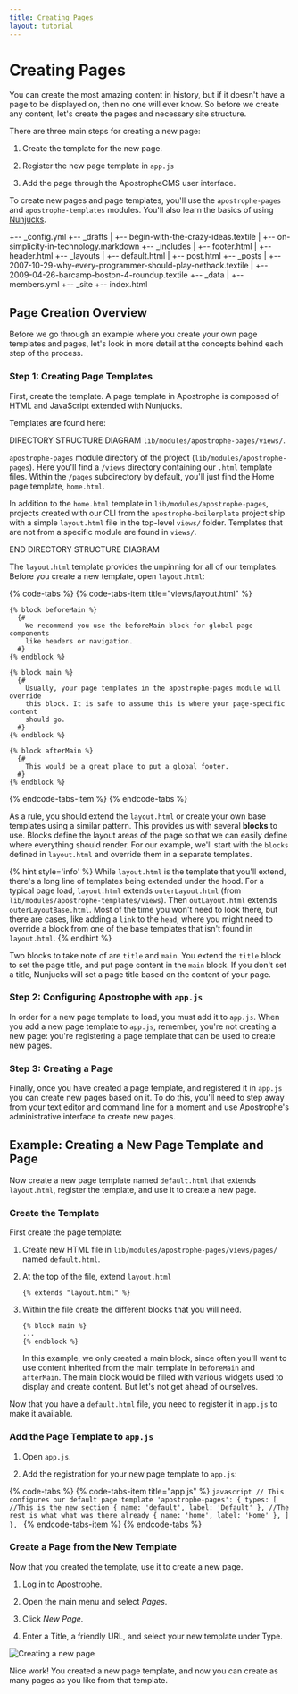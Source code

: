 ```yaml
---
title: Creating Pages
layout: tutorial
---
```


# Creating Pages

You can create the most amazing content in history, but if it doesn't have a page to be displayed on, then no one will ever know. So before we create any content, let's create the pages and necessary site structure.

There are three main steps for creating a new page:

1. Create the template for the new page.

2. Register the new page template in `app.js`

3. Add the page through the ApostropheCMS user interface.

To create new pages and page templates, you'll use the `apostrophe-pages` and `apostrophe-templates` modules. You'll also learn the basics of using [Nunjucks](https://mozilla.github.io/nunjucks/).


+-- _config.yml
+-- _drafts
|   +-- begin-with-the-crazy-ideas.textile
|   +-- on-simplicity-in-technology.markdown
+-- _includes
|   +-- footer.html
|   +-- header.html
+-- _layouts
|   +-- default.html
|   +-- post.html
+-- _posts
|   +-- 2007-10-29-why-every-programmer-should-play-nethack.textile
|   +-- 2009-04-26-barcamp-boston-4-roundup.textile
+-- _data
|   +-- members.yml
+-- _site
+-- index.html

## Page Creation Overview

Before we go through an example where you create your own page templates and pages, let's look in more detail at the concepts behind each step of the process.

### Step 1: Creating Page Templates

First, create the template. A page template in Apostrophe is composed of HTML and JavaScript extended with Nunjucks.

Templates are found here: 

DIRECTORY STRUCTURE DIAGRAM
`lib/modules/apostrophe-pages/views/`.

`apostrophe-pages` module directory of the project \(`lib/modules/apostrophe-pages`\). Here you'll find a `/views` directory containing our `.html` template files. Within the `/pages` subdirectory by default, you'll just find the Home page template, `home.html`.

In addition to the `home.html` template in `lib/modules/apostrophe-pages`, projects created with our CLI from the `apostrophe-boilerplate` project ship with a simple `layout.html` file in the top-level `views/` folder. Templates  that are not from a specific module are found in `views/`.

END DIRECTORY STRUCTURE DIAGRAM

The `layout.html` template provides the unpinning for all of our templates. Before you create a new template, open `layout.html`:

{% code-tabs %}
{% code-tabs-item title="views/layout.html" %}
```markup
{% block beforeMain %}
  {#
    We recommend you use the beforeMain block for global page components
    like headers or navigation.
  #}
{% endblock %}

{% block main %}
  {#
    Usually, your page templates in the apostrophe-pages module will override
    this block. It is safe to assume this is where your page-specific content
    should go.
  #}
{% endblock %}

{% block afterMain %}
  {#
    This would be a great place to put a global footer.
  #}
{% endblock %}
```
{% endcode-tabs-item %}
{% endcode-tabs %}

As a rule, you should extend the `layout.html` or create your own base templates using a similar pattern. This provides us with several **blocks** to use. Blocks define the layout areas of the page so that we can easily define where everything should render. For our example, we'll start with the `blocks` defined in `layout.html` and override them in a separate templates.

{% hint style='info' %}
While `layout.html` is the template that you'll extend, there's a long line of templates being extended under the hood. For a typical page load, `layout.html` extends `outerLayout.html` (from `lib/modules/apostrophe-templates/views`). Then `outLayout.html` extends `outerLayoutBase.html`. Most of the time you won't need to look there, but there are cases, like adding a `link` to the `head`, where you might need to override a block from one of the base templates that isn't found in `layout.html`.
{% endhint %}

Two blocks to take note of are `title` and `main`. You extend the `title` block to set the page title, and put page content in the `main` block. If you don't set a title, Nunjucks will set a page title based on the content of your page.

### Step 2: Configuring Apostrophe with `app.js` 

In order for a new page template to load, you must add it to `app.js`. When you add a new page template to `app.js`, remember, you're not creating a new page: you're registering a page template that can be used to create new pages.

### Step 3: Creating a Page

Finally, once you have created a page template, and registered it in `app.js` you can create new pages based on it. To do this, you'll need to step away from your text editor and command line for a moment and use Apostrophe's administrative interface to create new pages.

## Example: Creating a New Page Template and Page 

Now create a new page template named `default.html` that extends `layout.html`, register the template, and use it to create a new page.

### Create the Template

First create the page template:

1. Create new HTML file in `lib/modules/apostrophe-pages/views/pages/` named `default.html`.

2. At the top of the file, extend `layout.html`
    ```markup
    {% extends "layout.html" %}
    ```
3. Within the file create the different blocks that you will need.

    ```markup
    {% block main %}
    ...
    {% endblock %}
    ```

    In this example, we only created a main block, since often you'll want to use content inherited from the main template in `beforeMain` and `afterMain`. The main block would be filled with various widgets used to display and create content. But let's not get ahead of ourselves.

Now that you have a `default.html` file, you need to register it in `app.js` to make it available.
 
### Add the Page Template to `app.js`

1. Open `app.js`.

2. Add the registration for your new page template to `app.js`:

{% code-tabs %}
{% code-tabs-item title="app.js" %}
    ```javascript
        // This configures our default page template
        'apostrophe-pages': {
          types: [
            //This is the new section
            {
              name: 'default',
              label: 'Default'
            },
            //The rest is what what was there already
            {
              name: 'home',
              label: 'Home'
            },
          ]
        },
    ```
{% endcode-tabs-item %}
{% endcode-tabs %}

### Create a Page from the New Template

Now that you created the template, use it to create a new page.

1. Log in to Apostrophe.

2. Open the main menu and select *Pages*.

3. Click *New Page*.

4. Enter a Title, a friendly URL, and select your new template under Type.

![Creating a new page](/.gitbook/assets/create_new_page2.png)


Nice work! You created a new page template, and now you can create as many pages as you like from that template. 
